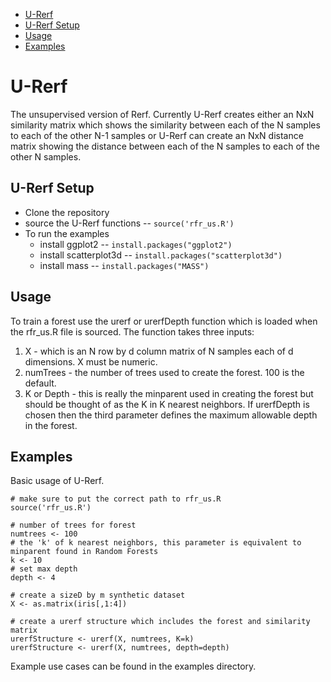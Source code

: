   - [U-Rerf](#u-rerf)
  - [U-Rerf Setup](#u-rerf-setup)
  - [Usage](#usage)
  - [Examples](#examples)


# U-Rerf
The unsupervised version of Rerf.  Currently U-Rerf creates either an NxN similarity matrix which shows the similarity between each of the N samples to each of the other N-1 samples or U-Rerf can create an NxN distance matrix showing the distance between each of the N samples to each of the other N samples.

## U-Rerf Setup
* Clone the repository
* source the U-Rerf functions -- `source('rfr_us.R')`
* To run the examples
  * install ggplot2 -- `install.packages("ggplot2")`
  * install scatterplot3d -- `install.packages("scatterplot3d")`
  * install mass -- `install.packages("MASS")`
  
## Usage
To train a forest use the urerf or urerfDepth function which is loaded when the rfr_us.R file is sourced.  The function takes three inputs:
1. X - which is an N row by d column matrix of N samples each of d dimensions.  X must be numeric.
1. numTrees - the number of trees used to create the forest.  100 is the default.
1. K or Depth - this is really the minparent used in creating the forest but should be thought of as the K in K nearest neighbors.  If urerfDepth is chosen then the third parameter defines the maximum allowable depth in the forest.

## Examples
Basic usage of U-Rerf.
```
# make sure to put the correct path to rfr_us.R
source('rfr_us.R')

# number of trees for forest
numtrees <- 100
# the 'k' of k nearest neighbors, this parameter is equivalent to minparent found in Random Forests
k <- 10
# set max depth
depth <- 4

# create a sizeD by m synthetic dataset
X <- as.matrix(iris[,1:4])

# create a urerf structure which includes the forest and similarity matrix
urerfStructure <- urerf(X, numtrees, K=k)
urerfStructure <- urerf(X, numtrees, depth=depth)
```

Example use cases can be found in the examples directory.
